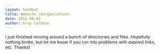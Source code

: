 ```yaml
---
layout: handout
title: Website reorganization
date: 2012-08-03
author: Gray Calhoun
---
```


I just finished moving around a bunch of directories and files.
Hopefully nothing broke, but let me know if you run into problems with
expired links, etc.  Thanks!